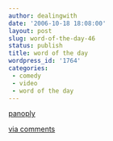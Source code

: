 ```yaml
---
author: dealingwith
date: '2006-10-18 18:08:00'
layout: post
slug: word-of-the-day-46
status: publish
title: word of the day
wordpress_id: '1764'
categories:
 - comedy
 - video
 - word of the day
---
```


[panoply][1]

[via comments][2]

   [1]: http://dictionary.reference.com/search?q=panoply

   [2]: http://www.reallivepreacher.com/node/819

